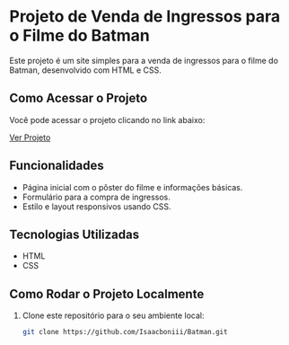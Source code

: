 # Projeto de Venda de Ingressos para o Filme do Batman

Este projeto é um site simples para a venda de ingressos para o filme do Batman, desenvolvido com HTML e CSS.

## Como Acessar o Projeto

Você pode acessar o projeto clicando no link abaixo:

[Ver Projeto](https://projeto-batman-peach.vercel.app/)

## Funcionalidades

- Página inicial com o pôster do filme e informações básicas.
- Formulário para a compra de ingressos.
- Estilo e layout responsivos usando CSS.

## Tecnologias Utilizadas

- HTML
- CSS

## Como Rodar o Projeto Localmente

1. Clone este repositório para o seu ambiente local:
   ```bash
   git clone https://github.com/Isaacboniii/Batman.git
